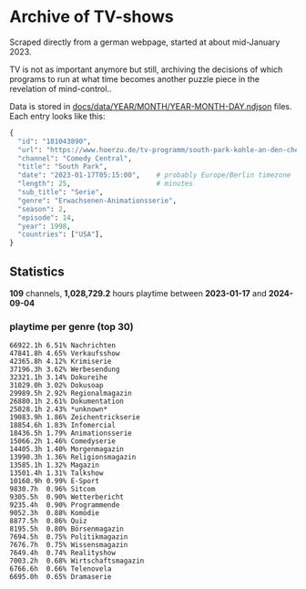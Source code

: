 # Archive of TV-shows

Scraped directly from a german webpage, started at about mid-January 2023.

TV is not as important anymore but still, archiving the decisions of which programs to run at what time
becomes another puzzle piece in the revelation of mind-control.. 

Data is stored in [docs/data/YEAR/MONTH/YEAR-MONTH-DAY.ndjson](docs/data/) files. 
Each entry looks like this:

```python
{
  "id": "181043890", 
  "url": "https://www.hoerzu.de/tv-programm/south-park-kohle-an-den-chefkoch/bid_181043890/", 
  "channel": "Comedy Central", 
  "title": "South Park", 
  "date": "2023-01-17T05:15:00",    # probably Europe/Berlin timezone 
  "length": 25,                     # minutes 
  "sub_title": "Serie", 
  "genre": "Erwachsenen-Animationsserie", 
  "season": 2, 
  "episode": 14, 
  "year": 1998, 
  "countries": ["USA"],
}
```

## Statistics

**109** channels, **1,028,729.2** hours playtime between **2023-01-17** and **2024-09-04**


### playtime per genre (top 30)

    66922.1h 6.51% Nachrichten
    47841.8h 4.65% Verkaufsshow
    42365.8h 4.12% Krimiserie
    37196.3h 3.62% Werbesendung
    32321.1h 3.14% Dokureihe
    31029.0h 3.02% Dokusoap
    29989.5h 2.92% Regionalmagazin
    26880.1h 2.61% Dokumentation
    25028.1h 2.43% *unknown*
    19083.9h 1.86% Zeichentrickserie
    18854.6h 1.83% Infomercial
    18436.5h 1.79% Animationsserie
    15066.2h 1.46% Comedyserie
    14405.3h 1.40% Morgenmagazin
    13990.3h 1.36% Religionsmagazin
    13585.1h 1.32% Magazin
    13501.4h 1.31% Talkshow
    10160.9h 0.99% E-Sport
    9830.7h  0.96% Sitcom
    9305.5h  0.90% Wetterbericht
    9235.4h  0.90% Programmende
    9052.3h  0.88% Komödie
    8877.5h  0.86% Quiz
    8195.5h  0.80% Börsenmagazin
    7694.5h  0.75% Politikmagazin
    7676.7h  0.75% Wissensmagazin
    7649.4h  0.74% Realityshow
    7003.2h  0.68% Wirtschaftsmagazin
    6766.6h  0.66% Telenovela
    6695.0h  0.65% Dramaserie

